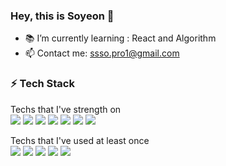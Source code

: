 ### Hey, this is Soyeon 👋

<!--
**ssso-pro1/ssso-pro1** is a ✨ _special_ ✨ repository because its `README.md` (this file) appears on your GitHub profile.

Here are some ideas to get you started:

- 🔭 I’m currently working on ...
- 🌱 I’m currently learning ...
- 👯 I’m looking to collaborate on ...
- 🤔 I’m looking for help with ...
- 💬 Ask me about ...
- 📫 How to reach me: ...
- 😄 Pronouns: ...
- ⚡ Fun fact: ...
-->

- 📚 I’m currently learning : React and Algorithm 
- 📫 Contact me: ssso.pro1@gmail.com

### ⚡ Tech Stack
Techs that I've strength on <br>
<img src="https://img.shields.io/badge/HTML5-E34F26?style=flat-square&logo=HTML5&logoColor=white"/></a> 
<img src="https://img.shields.io/badge/CSS3-1572B6?style=flat-square&logo=CSS3&logoColor=white"/></a> 
<img src="https://img.shields.io/badge/JavaScript-F7DF1E?style=flat-square&logo=JavaScript&logoColor=white"/></a> 
<img src="https://img.shields.io/badge/React-3562AA?style=flat-square&logo=React&logoColor=white"/></a> 
<img src="https://img.shields.io/badge/styledcomponents-DB7093?style=flat-square&logo=styledcomponents&logoColor=white">
<img src="https://img.shields.io/badge/firebase-FFCA28?style=flat-square&logo=firebase&logoColor=white">
<img src="https://img.shields.io/badge/fontawesome-339AF0?style=flat-square&logo=fontawesome&logoColor=white">

Techs that I've used at least once <br>
<img src="https://img.shields.io/badge/Java-0D8AC7?style=flat-square&logo=Java&logoColor=white"/></a> 
<img src="https://img.shields.io/badge/Oracle-D12124?style=flat-square&logo=Oracle&logoColor=white"/></a> 
<img src="https://img.shields.io/badge/Bootstrap-870AFB?style=flat-square&logo=Bootstrap&logoColor=white"/></a>
<img src="https://img.shields.io/badge/ApacheTomcat-FFC973?style=flat-square&logo=ApacheTomcat&logoColor=white"/></a> 
<img src="https://img.shields.io/badge/figma-F24E1E?style=flat-square&logo=figma&logoColor=white">



